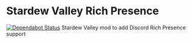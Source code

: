 # Stardew Valley Rich Presence
[![Dependabot Status](https://api.dependabot.com/badges/status?host=github&repo=FayneAldan/SVRichPresence)](https://dependabot.com)
Stardew Valley mod to add Discord Rich Presence support
